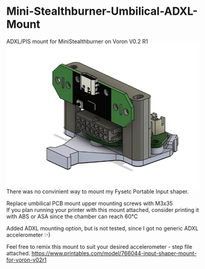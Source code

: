 
# Mini-Stealthburner-Umbilical-ADXL-Mount
ADXL/PIS mount for MiniStealthburner on Voron V0.2 R1
![alt text](https://github.com/Slajss/Mini-Stealthburner-Umbilical-ADXL-Mount/blob/main/Picture/Mount.png)
<br />
There was no convinient way to mount my Fysetc Portable Input shaper.
<br />

Replace umbilical PCB mount upper mounting screws with M3x35
<br />
If you plan running your printer with this mount attached, consider printing it with ABS or ASA since the chamber can reach 60°C
<br /> 

Added ADXL mounting option, but is not tested, since I got no generic ADXL accelerometer :-)

Feel free to remix this mount to suit your desired accelerometer - step file attached.
https://www.printables.com/model/766044-input-shaper-mount-for-voron-v02r1
